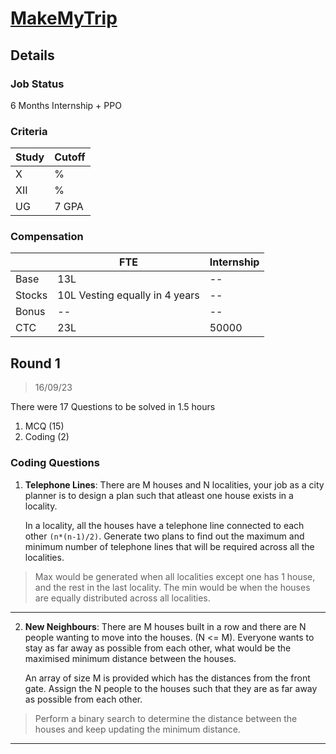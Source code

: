 # [MakeMyTrip](https://makemytrip.com)

## Details

### Job Status

6 Months Internship + PPO

### Criteria

| Study | Cutoff |
|-------|--------|
| X     | %      |
| XII   | %      |
| UG    | 7 GPA  |

[comment]: # (Any other details go under this. This is a comment)

### Compensation

|        | FTE                            | Internship |
|--------|--------------------------------|------------|
| Base   | 13L                            | --         |
| Stocks | 10L Vesting equally in 4 years | --         |
| Bonus  | --                             | --         |
| CTC    | 23L                            | 50000      |

[comment]: # (Details about the rounds go under this comment.)

## Round 1

> 16/09/23

[comment]: # (Summary of the sections and experience below this comment.)

There were 17 Questions to be solved in 1.5 hours
1. MCQ (15)
2. Coding (2)

### Coding Questions

1. **Telephone Lines**: There are M houses and N localities, your job as a city planner is to design a plan such that atleast one house exists in a locality.

    In a locality, all the houses have a telephone line connected to each other `(n*(n-1)/2)`. Generate two plans to find out the maximum and minimum number of telephone lines that will be required across all the localities.

> Max would be generated when all localities except one has 1 house, and the rest in the last locality. The min would be when the houses are equally distributed across all localities.

[comment]: # (Add any resources or links or code to this question under this comment.)

---

2. **New Neighbours**: There are M houses built in a row and there are N people wanting to move into the houses. (N <= M). Everyone wants to stay as far away as possible from each other, what would be the maximised minimum distance between the houses.

    An array of size M is provided which has the distances from the front gate. Assign the N people to the houses such that they are as far away as possible from each other.

> Perform a binary search to determine the distance between the houses and keep updating the minimum distance.

[comment]: # (Add any resources or links or code to this question under this comment.)

---
